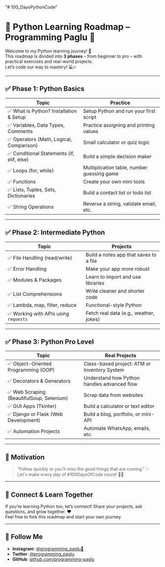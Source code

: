 "# 100_DaysPythonCode" 

# 🐍 Python Learning Roadmap – Programming Paglu 🎀

Welcome to my Python learning journey! 🚀  
This roadmap is divided into **3 phases** – from beginner to pro – with practical exercises and real-world projects.  
Let’s code our way to mastery! 💻🔥

---

## ✅ Phase 1: Python Basics

| Topic | Practice |
|-------|----------|
| ✅ What is Python? Installation & Setup | Setup Python and run your first script |
| ✅ Variables, Data Types, Comments | Practice assigning and printing values |
| ✅ Operators (Math, Logical, Comparison) | Small calculator or quiz logic |
| ✅ Conditional Statements (if, elif, else) | Build a simple decision maker |
| ✅ Loops (for, while) | Multiplication table, number guessing game |
| ✅ Functions | Create your own mini tools |
| ✅ Lists, Tuples, Sets, Dictionaries | Build a contact list or todo list |
| ✅ String Operations | Reverse a string, validate email, etc. |

---

## ✅ Phase 2: Intermediate Python

| Topic | Projects |
|-------|----------|
| ✅ File Handling (read/write) | Build a notes app that saves to a file |
| ✅ Error Handling | Make your app more robust |
| ✅ Modules & Packages | Learn to import and use libraries |
| ✅ List Comprehensions | Write cleaner and shorter code |
| ✅ Lambda, map, filter, reduce | Functional-style Python |
| ✅ Working with APIs using `requests` | Fetch real data (e.g., weather, jokes) |

---

## ✅ Phase 3: Python Pro Level

| Topic | Real Projects |
|-------|----------------|
| ✅ Object-Oriented Programming (OOP) | Class-based project: ATM or Inventory System |
| ✅ Decorators & Generators | Understand how Python handles advanced flow |
| ✅ Web Scraping (BeautifulSoup, Selenium) | Scrap data from websites |
| ✅ GUI Apps (Tkinter) | Build a calculator or text editor |
| ✅ Django or Flask (Web Development) | Build a blog, portfolio, or mini-API |
| ✅ Automation Projects | Automate WhatsApp, emails, etc. |

---

## 🚨 Motivation

> "Follow quickly or you’ll miss the good things that are coming." ✨  
> Let's make every day of #100DaysOfCode count! 🧠💪

---

## 🧠 Connect & Learn Together
If you’re learning Python too, let’s connect! Share your projects, ask questions, and grow together. ❤️  
Feel free to fork this roadmap and start your own journey.

---

## 🔗 Follow Me
- **Instagram**: [@programming_paglu🎀](#)
- **Twitter**: [@programming_paglu](#)
- **GitHub**: [github.com/programming-paglu](#)


